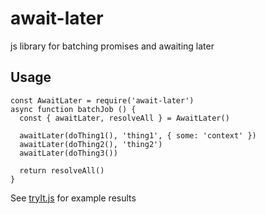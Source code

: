 # await-later
js library for batching promises and awaiting later


## Usage

    const AwaitLater = require('await-later')
    async function batchJob () {
      const { awaitLater, resolveAll } = AwaitLater()
      
      awaitLater(doThing1(), 'thing1', { some: 'context' })
      awaitLater(doThing2(), 'thing2')
      awaitLater(doThing3())

      return resolveAll()
    }
    
See [tryIt.js](./tryIt.js) for example results

  
